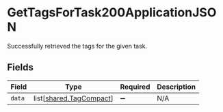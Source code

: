 # GetTagsForTask200ApplicationJSON

Successfully retrieved the tags for the given task.


## Fields

| Field                                                        | Type                                                         | Required                                                     | Description                                                  |
| ------------------------------------------------------------ | ------------------------------------------------------------ | ------------------------------------------------------------ | ------------------------------------------------------------ |
| `data`                                                       | list[[shared.TagCompact](../../models/shared/tagcompact.md)] | :heavy_minus_sign:                                           | N/A                                                          |